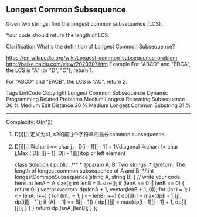 ## Longest Common Subsequence ##

Given two strings, find the longest common subsequence (LCS).

Your code should return the length of LCS.

Clarification
What's the definition of Longest Common Subsequence?

https://en.wikipedia.org/wiki/Longest_common_subsequence_problem
http://baike.baidu.com/view/2020307.htm
Example
For "ABCD" and "EDCA", the LCS is "A" (or "D", "C"), return 1.

For "ABCD" and "EACB", the LCS is "AC", return 2.

Tags 
LintCode Copyright Longest Common Subsequence Dynamic Programming
Related Problems 
Medium Longest Repeating Subsequence 36 %
Medium Edit Distance 30 %
Medium Longest Common Substring 31 %

----------
Complexity: O(n^2)
1. D[i][j] 定义为s1, s2的前i,j个字符串的最长common subsequence.
2. D[i][j] 当char i == char j， D[i - 1][j - 1] + 1//diagonal
当char i != char j,Max ( D[i ][j - 1], D[i - 1][j])top or left element

	class Solution {
	public:
	    /**
	     * @param A, B: Two strings.
	     * @return: The length of longest common subsequence of A and B.
	     */
	    int longestCommonSubsequence(string A, string B) {
	        // write your code here
	        int lenA = A.size();
	        int lenB = B.size();
	        if (lenA == 0 || lenB == 0) {
	            return 0;
	        }
	        vector<vector<int>> dp(lenA + 1, vector<int>(lenB + 1, 0));
	        for (int i = 1; i <= lenA; i++) {
	            for (int j = 1; j <= lenB; j++) {
	                dp[i][j] = max(dp[i - 1][j], dp[i][j - 1]);
	                if (A[i - 1] == B[j - 1]) {
	                    dp[i][j] = max(dp[i - 1][j - 1] + 1, dp[i][j]);
	                }
	            }
	        }
	        return dp[lenA][lenB];
	    }
	};